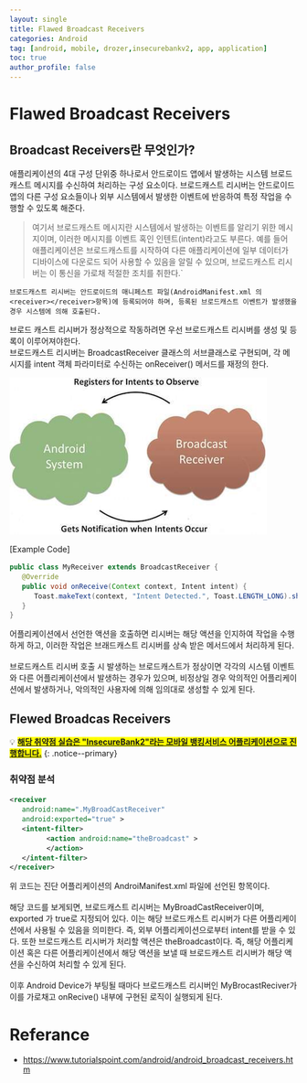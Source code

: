 ```yaml
---
layout: single
title: Flawed Broadcast Receivers
categories: Android
tag: [android, mobile, drozer,insecurebankv2, app, application]
toc: true
author_profile: false
---
```


# Flawed Broadcast Receivers

## Broadcast Receivers란 무엇인가?

<div class="notice--primary" markdown="1">
애플리케이션의 4대 구성 단위중 하나로서 안드로이드 앱에서 발생하는 시스템 브로드캐스트 메시지를 수신하여 처리하는 구성 요소이다. 브로드캐스트 리시버는 안드로이드 앱의 다른 구성 요소들이나 외부 시스템에서 발생한 이벤트에 반응하여 특정 작업을 수행할 수 있도록 해준다.

> 여기서 브로드캐스트 메시지란 시스템에서 발생하는 이벤트를 알리기 위한 메시지이며, 이러한 메시지를 이벤트 혹인 인텐트(intent)라고도 부른다. 예를 들어 애플리케이션은 브로드캐스트를 시작하여 다른 애플리케이션에 일부 데이터가 디바이스에 다운로드 되어 사용할 수 있음을 알릴 수 있으며, 브로드캐스트 리시버는 이 통신을 가로채 적절한 조치를 취한다.`

```
브로드캐스트 리시버는 안드로이드의 매니페스트 파일(AndroidManifest.xml 의 <receiver></receiver>항목)에 등록되어야 하며, 등록된 브로드캐스트 이벤트가 발생했을 경우 시스템에 의해 호출된다.
``` 

브로드 캐스트 리시버가 정상적으로 작동하려면 우선 브로드캐스트 리시버를 생성 및 등록이 이루어져야한다.
<br>
브로드캐스트 리시버는 BroadcastReceiver 클래스의 서브클래스로 구현되며, 각 메시지를 intent 객체 파라미터로 수신하는 onReceiver() 메서드를 재정의 한다.

![그림 1-1](/assets/image/vuln/mobile-vuln/android-vuln/Flawed%20Broadcast%20Receivers/image.png)

[Example Code]

```java
public class MyReceiver extends BroadcastReceiver {
   @Override
   public void onReceive(Context context, Intent intent) {
      Toast.makeText(context, "Intent Detected.", Toast.LENGTH_LONG).show();
   }
}
```

</div>

어플리케이션에서 선언한 액션을 호출하면 리시버는 해당 액션을 인지하여 작업을 수행하게 하고, 이러한 작업은 브래드캐스트 리시버를 상속 받은 메서드에서 처리하게 된다.
<br><br>
브로드캐스트 리시버 호출 시 발생하는 브로드캐스트가 정상이면 각각의 시스템 이벤트와 다른 어플리케이션에서 발생하는 경우가 있으며, 비정상일 경우 악의적인 어플리케이션에서 발생하거나, 악의적인 사용자에 의해 임의대로 생성할 수 있게 된다.

## Flewed Broadcas Receivers
💡 **<u><span style="background-color: yellow; ">해당 취약점 실습은 "InsecureBank2"라는 모바일 뱅킹서비스 어플리케이션으로 진행합니다.</span></u>** 
{: .notice--primary}

### 취약점 분석

```xml
<receiver
   android:name=".MyBroadCastReceiver"
   android:exported="true" >
   <intent-filter>
         <action android:name="theBroadcast" >
         </action>
   </intent-filter>
</receiver>
```

위 코드는 진단 어플리케이션의 AndroiManifest.xml 파일에 선언된 <receiver> 항목이다.
<br><br>
해당 코드를 보게되면, 브로드캐스트 리시버는 MyBroadCastReceiver이며, exported 가 true로 지정되어 있다. 이는 해당 브로드캐스트 리시버가 다른 어플리케이션에서 사용될 수 있음을 의미한다. 즉, 외부 어플리케이션으로부터 intent를 받을 수 있다. 또한 브로드캐스트 리시버가 처리할 액션은 theBroadcast이다. 즉, 해당 어플리케이션 혹은 다른 어플리케이션에서 해당 액션을 보낼 때 브로드캐스트 리시버가 해당 액션을 수신하여 처리할 수 있게 된다.
<br><br>
이후 Android Device가 부팅될 때마다 브로드캐스트 리시버인 MyBrocastReciver가 이를 가로채고 onRecive() 내부에 구현된 로직이 실행되게 된다.






# Referance
- https://www.tutorialspoint.com/android/android_broadcast_receivers.htm